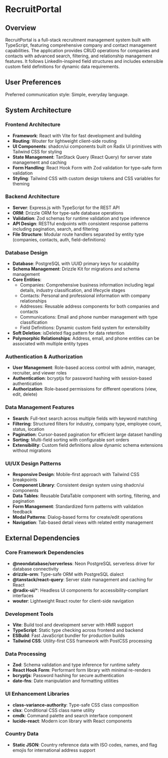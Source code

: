 # RecruitPortal

## Overview

RecruitPortal is a full-stack recruitment management system built with TypeScript, featuring comprehensive company and contact management capabilities. The application provides CRUD operations for companies and contacts with advanced search, filtering, and relationship management features. It follows LinkedIn-inspired field structures and includes extensible custom field definitions for dynamic data requirements.

## User Preferences

Preferred communication style: Simple, everyday language.

## System Architecture

### Frontend Architecture
- **Framework**: React with Vite for fast development and building
- **Routing**: Wouter for lightweight client-side routing
- **UI Components**: shadcn/ui components built on Radix UI primitives with Tailwind CSS for styling
- **State Management**: TanStack Query (React Query) for server state management and caching
- **Form Handling**: React Hook Form with Zod validation for type-safe form validation
- **Styling**: Tailwind CSS with custom design tokens and CSS variables for theming

### Backend Architecture
- **Server**: Express.js with TypeScript for the REST API
- **ORM**: Drizzle ORM for type-safe database operations
- **Validation**: Zod schemas for runtime validation and type inference
- **API Design**: RESTful endpoints with consistent response patterns including pagination, search, and filtering
- **File Structure**: Modular route handlers separated by entity type (companies, contacts, auth, field-definitions)

### Database Design
- **Database**: PostgreSQL with UUID primary keys for scalability
- **Schema Management**: Drizzle Kit for migrations and schema management
- **Core Entities**:
  - Companies: Comprehensive business information including legal details, industry classification, and lifecycle stages
  - Contacts: Personal and professional information with company relationships
  - Addresses: Reusable address components for both companies and contacts
  - Communications: Email and phone number management with type classification
  - Field Definitions: Dynamic custom field system for extensibility
- **Soft Deletion**: isDeleted flag pattern for data retention
- **Polymorphic Relationships**: Address, email, and phone entities can be associated with multiple entity types

### Authentication & Authorization
- **User Management**: Role-based access control with admin, manager, recruiter, and viewer roles
- **Authentication**: bcryptjs for password hashing with session-based authentication
- **Authorization**: Role-based permissions for different operations (view, edit, delete)

### Data Management Features
- **Search**: Full-text search across multiple fields with keyword matching
- **Filtering**: Structured filters for industry, company type, employee count, status, location
- **Pagination**: Cursor-based pagination for efficient large dataset handling
- **Sorting**: Multi-field sorting with configurable sort orders
- **Extensibility**: Custom field definitions allow dynamic schema extensions without migrations

### UI/UX Design Patterns
- **Responsive Design**: Mobile-first approach with Tailwind CSS breakpoints
- **Component Library**: Consistent design system using shadcn/ui components
- **Data Tables**: Reusable DataTable component with sorting, filtering, and pagination
- **Form Management**: Standardized form patterns with validation feedback
- **Modal Patterns**: Dialog-based forms for create/edit operations
- **Navigation**: Tab-based detail views with related entity management

## External Dependencies

### Core Framework Dependencies
- **@neondatabase/serverless**: Neon PostgreSQL serverless driver for database connectivity
- **drizzle-orm**: Type-safe ORM with PostgreSQL dialect
- **@tanstack/react-query**: Server state management and caching for React
- **@radix-ui/***: Headless UI components for accessibility-compliant interfaces
- **wouter**: Lightweight React router for client-side navigation

### Development Tools
- **Vite**: Build tool and development server with HMR support
- **TypeScript**: Static type checking across frontend and backend
- **ESBuild**: Fast JavaScript bundler for production builds
- **Tailwind CSS**: Utility-first CSS framework with PostCSS processing

### Data Processing
- **Zod**: Schema validation and type inference for runtime safety
- **React Hook Form**: Performant form library with minimal re-renders
- **bcryptjs**: Password hashing for secure authentication
- **date-fns**: Date manipulation and formatting utilities

### UI Enhancement Libraries
- **class-variance-authority**: Type-safe CSS class composition
- **clsx**: Conditional CSS class name utility
- **cmdk**: Command palette and search interface component
- **lucide-react**: Modern icon library with React components

### Country Data
- **Static JSON**: Country reference data with ISO codes, names, and flag emojis for international address support